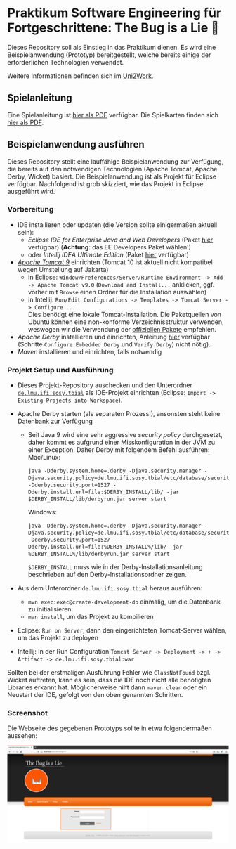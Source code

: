 # Praktikum Software Engineering für Fortgeschrittene: The Bug is a Lie 🐞

Dieses Repository soll als Einstieg in das Praktikum dienen.
Es wird eine Beispielanwendung (Prototyp) bereitgestellt,
welche bereits einige der erforderlichen Technologien verwendet.

Weitere Informationen befinden sich im [Uni2Work](https://uni2work.ifi.lmu.de/course/S21/IfI/SWEP).

## Spielanleitung

Eine Spielanleitung ist [hier als PDF](TBIAL_Spielanleitung.pdf) verfügbar.
Die Spielkarten finden sich [hier als PDF](TBIAL_Spielkarten.pdf).

## Beispielanwendung ausführen

Dieses Repository stellt eine lauffähige Beispielanwendung zur Verfügung,
die bereits auf den notwendigen Technologien (Apache Tomcat, Apache Derby, Wicket) basiert.
Die Beispielanwendung ist als Projekt für Eclipse verfügbar.
Nachfolgend ist grob skizziert, wie das Projekt in Eclipse ausgeführt wird.

### Vorbereitung

- IDE installieren oder updaten (die Version sollte einigermaßen aktuell sein):
    + *Eclipse IDE for Enterprise Java and Web Developers* (Paket [hier](https://www.eclipse.org/downloads/eclipse-packages/) verfügbar)
      (**Achtung**: das EE Developers Paket wählen!)
    + oder *Intellij IDEA Ultimate Edition* (Paket [hier](https://www.jetbrains.com/idea/download/#section=linux) verfügbar)
- [*Apache Tomcat 9*](http://tomcat.apache.org/) einrichten (Tomcat 10 ist aktuell nicht kompatibel wegen Umstellung auf Jakarta)
    + in Eclipse: `Window/Preferences/Server/Runtime Environment -> Add -> Apache Tomcat v9.0` (`Download and Install...` anklicken, ggf. vorher mit `Browse` einen Ordner für die Installation auswählen)
    + in Intellij: `Run/Edit Configurations -> Templates -> Tomcat Server -> Configure ...`  
      Dies benötigt eine lokale Tomcat-Installation. Die Paketquellen von Ubuntu können
      eine non-konforme Verzeichnisstruktur verwenden, weswegen wir die Verwendung der [offiziellen Pakete](http://tomcat.apache.org/) empfehlen.
- *Apache Derby* installieren und einrichten, Anleitung [hier](https://db.apache.org/derby/papers/DerbyTut/install_software.html#derby) verfügbar (Schritte `Configure Embedded Derby` und `Verify Derby`) nicht nötig).
- *Maven* installieren und einrichten, falls notwendig

### Projekt Setup und Ausführung

- Dieses Projekt-Repository auschecken und den Unterordner
  [`de.lmu.ifi.sosy.tbial`](de.lmu.ifi.sosy.tbial)
  als IDE-Projekt einrichten (Eclipse: `Import -> Existing Projects into Workspace`).
- Apache Derby starten (als separaten Prozess!), ansonsten steht keine Datenbank zur Verfügung
    + Seit Java 9 wird eine sehr aggressive *security policy* durchgesetzt, daher kommt es aufgrund einer Misskonfiguration in der JVM zu einer Exception. Daher Derby mit folgendem Befehl ausführen:
      Mac/Linux:
      ```
      java -Dderby.system.home=.derby -Djava.security.manager -Djava.security.policy=de.lmu.ifi.sosy.tbial/etc/database/security.policy -Dderby.security.port=1527 -Dderby.install.url=file:$DERBY_INSTALL/lib/ -jar $DERBY_INSTALL/lib/derbyrun.jar server start
      ```
      Windows:
      ```
      java -Dderby.system.home=.derby -Djava.security.manager -Djava.security.policy=de.lmu.ifi.sosy.tbial/etc/database/security.policy -Dderby.security.port=1527 -Dderby.install.url=file:%DERBY_INSTALL%/lib/ -jar %DERBY_INSTALL%/lib/derbyrun.jar server start
      ```
      `$DERBY_INSTALL` muss wie in der Derby-Installationsanleitung beschrieben auf den Derby-Installationsordner zeigen.
      
- Aus dem Unterordner `de.lmu.ifi.sosy.tbial` heraus ausführen:
    + `mvn exec:exec@create-development-db` einmalig, um die Datenbank zu initialisieren
    + `mvn install`, um das Projekt zu kompilieren
- Eclipse: `Run on Server`, dann den eingerichteten Tomcat-Server wählen, um das Projekt zu deployen
- Intellij: In der Run Configuration `Tomcat Server -> Deployment -> + -> Artifact -> de.lmu.ifi.sosy.tbial:war`

Sollten bei der erstmaligen Ausführung Fehler wie `ClassNotFound` bzgl. Wicket auftreten,
kann es sein, dass die IDE noch nicht alle benötigten Libraries erkannt hat.
Möglicherweise hilft dann `maven clean` oder ein Neustart der IDE,
gefolgt von den oben genannten Schritten.

### Screenshot

Die Webseite des gegebenen Prototyps sollte in etwa folgendermaßen aussehen:

![Screenshot des Prototyps border](Screenshot_Prototype.png)
